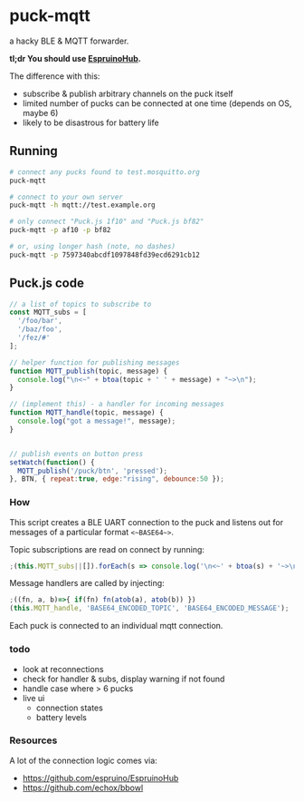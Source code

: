 # puck-mqtt

a hacky BLE & MQTT forwarder.

**tl;dr You should use [EspruinoHub](https://github.com/espruino/EspruinoHub/).**

The difference with this:
* subscribe & publish arbitrary channels on the puck itself
* limited number of pucks can be connected at one time (depends on OS, maybe 6)
* likely to be disastrous for battery life

## Running

```bash
# connect any pucks found to test.mosquitto.org
puck-mqtt

# connect to your own server
puck-mqtt -h mqtt://test.example.org

# only connect "Puck.js 1f10" and "Puck.js bf82"
puck-mqtt -p af10 -p bf82

# or, using longer hash (note, no dashes)
puck-mqtt -p 7597340abcdf1097848fd39ecd6291cb12
```

## Puck.js code

```js
// a list of topics to subscribe to
const MQTT_subs = [
  '/foo/bar',
  '/baz/foo',
  '/fez/#'
];

// helper function for publishing messages
function MQTT_publish(topic, message) {
  console.log("\n<~" + btoa(topic + ' ' + message) + "~>\n");
}

// (implement this) - a handler for incoming messages
function MQTT_handle(topic, message) {
  console.log("got a message!", message);
}


// publish events on button press
setWatch(function() {
  MQTT_publish('/puck/btn', 'pressed');
}, BTN, { repeat:true, edge:"rising", debounce:50 });
```

### How

This script creates a BLE UART connection to the puck and listens out for messages of a particular format `<~BASE64~>`.

Topic subscriptions are read on connect by running:

```js
;(this.MQTT_subs||[]).forEach(s => console.log('\n<~' + btoa(s) + '~>\n'));
```

Message handlers are called by injecting:

```js
;((fn, a, b)=>{ if(fn) fn(atob(a), atob(b)) })
(this.MQTT_handle, 'BASE64_ENCODED_TOPIC', 'BASE64_ENCODED_MESSAGE');
```

Each puck is connected to an individual mqtt connection.

### todo

* look at reconnections
* check for handler & subs, display warning if not found
* handle case where > 6 pucks
* live ui
  * connection states
  * battery levels

### Resources

A lot of the connection logic comes via:

* https://github.com/espruino/EspruinoHub
* https://github.com/echox/bbowl
